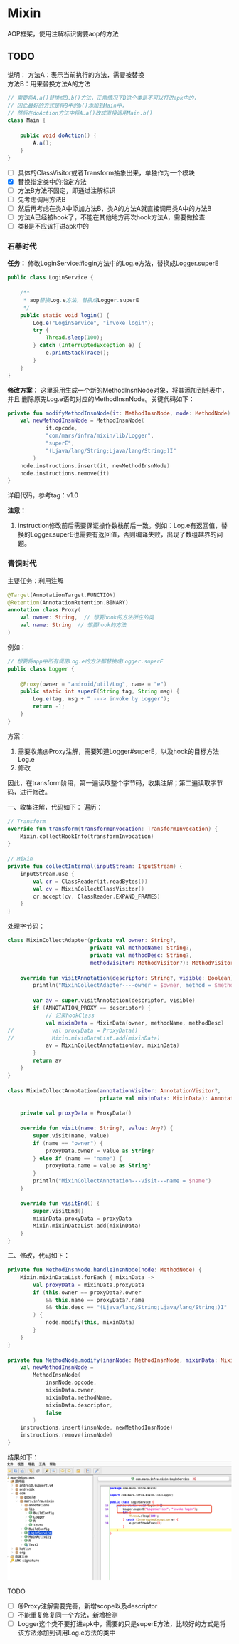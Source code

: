 # Mixin

AOP框架，使用注解标识需要aop的方法  

## TODO   
说明：
方法A：表示当前执行的方法，需要被替换     
方法B：用来替换方法A的方法
```java
// 需要将A.a()替换成B.b()方法，正常情况下B这个类是不可以打进apk中的，
// 因此最好的方式是将B中的b()添加到Main中，
// 然后在doAction方法中将A.a()改成直接调用Main.b()
class Main {

    public void doAction() {
        A.a();  
    }
}
```


- [ ] 具体的ClassVisitor或者Transform抽象出来，单独作为一个模块
- [x] 替换指定类中的指定方法
- [ ] 方法B方法不固定，即通过注解标识
- [ ] 先考虑调用方法B
- [ ] 然后再考虑在类A中添加方法B，类A的方法A就直接调用类A中的方法B
- [ ] 方法A已经被hook了，不能在其他地方再次hook方法A，需要做检查
- [ ] 类B是不应该打进apk中的

### 石器时代       
**任务：** 修改LoginService#login方法中的Log.e方法，替换成Logger.superE
```java
public class LoginService {

    /**
     * aop替换Log.e方法，替换成Logger.superE
     */
    public static void login() {
        Log.e("LoginService", "invoke login");
        try {
            Thread.sleep(100);
        } catch (InterruptedException e) {
            e.printStackTrace();
        }
    }
}
```  
**修改方案：** 这里采用生成一个新的MethodInsnNode对象，将其添加到链表中，并且 删除原先Log.e语句对应的MethodInsnNode。关键代码如下：
```kotlin
private fun modifyMethodInsnNode(it: MethodInsnNode, node: MethodNode) {
    val newMethodInsnNode = MethodInsnNode(
            it.opcode,
            "com/mars/infra/mixin/lib/Logger",
            "superE",
            "(Ljava/lang/String;Ljava/lang/String;)I"
        )
    node.instructions.insert(it, newMethodInsnNode)
    node.instructions.remove(it) 
}
```      
详细代码，参考tag：v1.0   

**注意：**
1. instruction修改前后需要保证操作数栈前后一致。例如：Log.e有返回值，替换的Logger.superE也需要有返回值，否则编译失败，出现了数组越界的问题。

### 青铜时代   
主要任务：利用注解
```kotlin
@Target(AnnotationTarget.FUNCTION)
@Retention(AnnotationRetention.BINARY)
annotation class Proxy(
    val owner: String,  // 想要hook的方法所在的类
    val name: String  // 想要hook的方法
)
```   
例如：
```java
// 想要将app中所有调用Log.e的方法都替换成Logger.superE
public class Logger {

    @Proxy(owner = "android/util/Log", name = "e")
    public static int superE(String tag, String msg) {
        Log.e(tag, msg + " ---> invoke by Logger");
        return -1;
    }
}
```       

方案：
1. 需要收集@Proxy注解，需要知道Logger#superE，以及hook的目标方法Log.e
2. 修改

因此，在transform阶段，第一遍读取整个字节码，收集注解；第二遍读取字节码，进行修改。

一、收集注解，代码如下：
遍历：
```kotlin
// Transform
override fun transform(transformInvocation: TransformInvocation) {
    Mixin.collectHookInfo(transformInvocation)
}

// Mixin
private fun collectInternal(inputStream: InputStream) {
    inputStream.use {
        val cr = ClassReader(it.readBytes())
        val cv = MixinCollectClassVisitor()
        cr.accept(cv, ClassReader.EXPAND_FRAMES)
    }
}
```
处理字节码：
```kotlin
class MixinCollectAdapter(private val owner: String?,
                          private val methodName: String?,
                          private val methodDesc: String?,
                          methodVisitor: MethodVisitor?): MethodVisitor(Opcodes.ASM7, methodVisitor) {

    override fun visitAnnotation(descriptor: String?, visible: Boolean): AnnotationVisitor? {
        println("MixinCollectAdapter----owner = $owner, method = $methodName, visitAnnotation = $descriptor, visible = $visible")

        var av = super.visitAnnotation(descriptor, visible)
        if (ANNOTATION_PROXY == descriptor) {
            // 记录hookClass
            val mixinData = MixinData(owner, methodName, methodDesc)
//            val proxyData = ProxyData()
//            Mixin.mixinDataList.add(mixinData)
            av = MixinCollectAnnotation(av, mixinData)
        }
        return av
    }
}

class MixinCollectAnnotation(annotationVisitor: AnnotationVisitor?,
                             private val mixinData: MixinData): AnnotationVisitor(Opcodes.ASM7, annotationVisitor) {

    private val proxyData = ProxyData()

    override fun visit(name: String?, value: Any?) {
        super.visit(name, value)
        if (name == "owner") {
            proxyData.owner = value as String?
        } else if (name == "name") {
            proxyData.name = value as String?
        }
        println("MixinCollectAnnotation---visit---name = $name")
    }

    override fun visitEnd() {
        super.visitEnd()
        mixinData.proxyData = proxyData
        Mixin.mixinDataList.add(mixinData)
    }
}
```   

二、修改，代码如下：
```kotlin
private fun MethodInsnNode.handleInsnNode(node: MethodNode) {
    Mixin.mixinDataList.forEach { mixinData ->
        val proxyData = mixinData.proxyData
        if (this.owner == proxyData?.owner
            && this.name == proxyData?.name
            && this.desc == "(Ljava/lang/String;Ljava/lang/String;)I"  // TODO proxtData新增descriptor属性
        ) {
            node.modify(this, mixinData)
        }
    }
}

private fun MethodNode.modify(insnNode: MethodInsnNode, mixinData: MixinData) {
    val newMethodInsnNode =
        MethodInsnNode(
            insnNode.opcode,
            mixinData.owner,
            mixinData.methodName,
            mixinData.descriptor,
            false
        )
    instructions.insert(insnNode, newMethodInsnNode)
    instructions.remove(insnNode)
}
```   

结果如下：
![青铜时代](./assets/青铜时代.png)  

TODO   
- [ ] @Proxy注解需要完善，新增scope以及descriptor
- [ ] 不能重复修复同一个方法，新增检测
- [ ] Logger这个类不要打进apk中，需要的只是superE方法，比较好的方式是将该方法添加到调用Log.e方法的类中